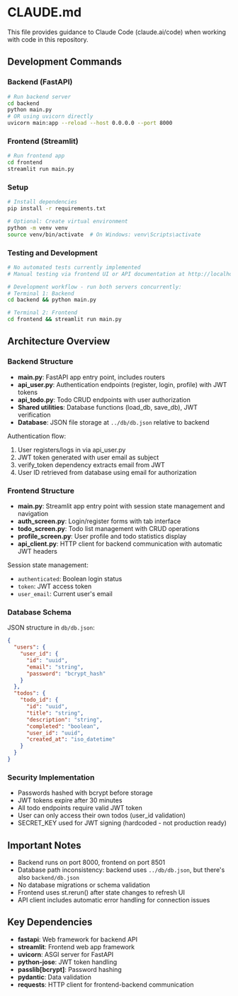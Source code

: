 # CLAUDE.md

This file provides guidance to Claude Code (claude.ai/code) when working with code in this repository.

## Development Commands

### Backend (FastAPI)
```bash
# Run backend server
cd backend
python main.py
# OR using uvicorn directly
uvicorn main:app --reload --host 0.0.0.0 --port 8000
```

### Frontend (Streamlit)
```bash
# Run frontend app
cd frontend
streamlit run main.py
```

### Setup
```bash
# Install dependencies
pip install -r requirements.txt

# Optional: Create virtual environment
python -m venv venv
source venv/bin/activate  # On Windows: venv\Scripts\activate
```

### Testing and Development
```bash
# No automated tests currently implemented
# Manual testing via frontend UI or API documentation at http://localhost:8000/docs

# Development workflow - run both servers concurrently:
# Terminal 1: Backend
cd backend && python main.py

# Terminal 2: Frontend  
cd frontend && streamlit run main.py
```

## Architecture Overview

### Backend Structure
- **main.py**: FastAPI app entry point, includes routers
- **api_user.py**: Authentication endpoints (register, login, profile) with JWT tokens
- **api_todo.py**: Todo CRUD endpoints with user authorization
- **Shared utilities**: Database functions (load_db, save_db), JWT verification
- **Database**: JSON file storage at `../db/db.json` relative to backend

Authentication flow:
1. User registers/logs in via api_user.py
2. JWT token generated with user email as subject
3. verify_token dependency extracts email from JWT
4. User ID retrieved from database using email for authorization

### Frontend Structure
- **main.py**: Streamlit app entry point with session state management and navigation
- **auth_screen.py**: Login/register forms with tab interface
- **todo_screen.py**: Todo list management with CRUD operations
- **profile_screen.py**: User profile and todo statistics display
- **api_client.py**: HTTP client for backend communication with automatic JWT headers

Session state management:
- `authenticated`: Boolean login status
- `token`: JWT access token
- `user_email`: Current user's email

### Database Schema
JSON structure in `db/db.json`:
```json
{
  "users": {
    "user_id": {
      "id": "uuid",
      "email": "string",
      "password": "bcrypt_hash"
    }
  },
  "todos": {
    "todo_id": {
      "id": "uuid",
      "title": "string", 
      "description": "string",
      "completed": "boolean",
      "user_id": "uuid",
      "created_at": "iso_datetime"
    }
  }
}
```

### Security Implementation
- Passwords hashed with bcrypt before storage
- JWT tokens expire after 30 minutes 
- All todo endpoints require valid JWT token
- User can only access their own todos (user_id validation)
- SECRET_KEY used for JWT signing (hardcoded - not production ready)

## Important Notes

- Backend runs on port 8000, frontend on port 8501
- Database path inconsistency: backend uses `../db/db.json`, but there's also `backend/db.json`
- No database migrations or schema validation
- Frontend uses st.rerun() after state changes to refresh UI
- API client includes automatic error handling for connection issues

## Key Dependencies
- **fastapi**: Web framework for backend API
- **streamlit**: Frontend web app framework  
- **uvicorn**: ASGI server for FastAPI
- **python-jose**: JWT token handling
- **passlib[bcrypt]**: Password hashing
- **pydantic**: Data validation
- **requests**: HTTP client for frontend-backend communication